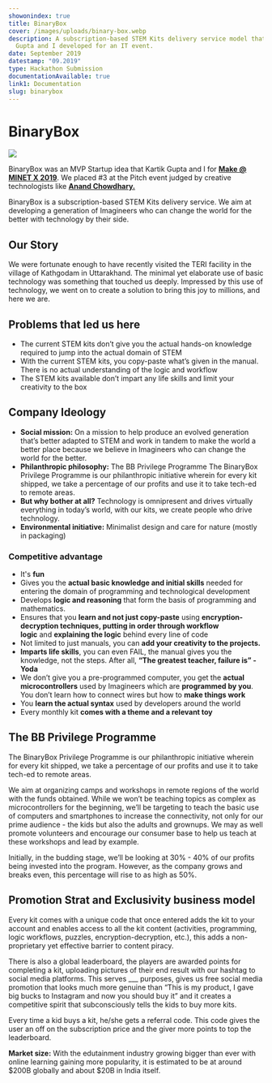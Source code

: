 ```yaml
---
showonindex: true
title: BinaryBox
cover: /images/uploads/binary-box.webp
description: A subscription-based STEM Kits delivery service model that Kartik
  Gupta and I developed for an IT event.
date: September 2019
datestamp: "09.2019"
type: Hackathon Submission
documentationAvailable: true
link1: Documentation
slug: binarybox
---
```

# BinaryBox

![](images/uploads/binary-box.webp)

BinaryBox was an MVP Startup idea that Kartik Gupta and I for **[Make @ MINET X 2019](https://minet.co/)**. We placed #3 at the Pitch event judged by creative technologists like **[Anand Chowdhary.](https://anandchowdhary.com/)**

BinaryBox is a subscription-based STEM Kits delivery service. We aim at developing a generation of Imagineers who can change the world for the better with technology by their side.

## Our Story

We were fortunate enough to have recently visited the TERI facility in the village of Kathgodam in Uttarakhand. The minimal yet elaborate use of basic technology was something that touched us deeply. Impressed by this use of technology, we went on to create a solution to bring this joy to millions, and here we are.

## Problems that led us here

* The current STEM kits don’t give you the actual hands-on knowledge required to jump into the actual domain of STEM
* With the current STEM kits, you copy-paste what’s given in the manual. There is no actual understanding of the logic and workflow
* The STEM kits available don’t impart any life skills and limit your creativity to the box

## Company Ideology

* **Social mission:** On a mission to help produce an evolved generation that’s better adapted to STEM and work in tandem to make the world a better place because we believe in Imagineers who can change the world for the better.
* **Philanthropic philosophy:** The BB Privilege Programme The BinaryBox Privilege Programme is our philanthropic initiative wherein for every kit shipped, we take a percentage of our profits and use it to take tech-ed to remote areas.
* **But why bother at all?** Technology is omnipresent and drives virtually everything in today’s world, with our kits, we create people who drive technology.
* **Environmental initiative:** Minimalist design and care for nature (mostly in packaging)

### Competitive advantage

* It's **fun**
* Gives you the **actual basic knowledge and initial skills** needed for entering the domain of programming and technological development
* Develops **logic and reasoning** that form the basis of programming and mathematics.
* Ensures that you **learn and not just copy-paste** using **encryption-decryption techniques, putting in order through workflow logic** and **explaining the logic** behind every line of code
* Not limited to just manuals, you can **add your creativity to the projects.**
* **Imparts life skills**, you can even FAIL, the manual gives you the knowledge, not the steps. After all, **“The greatest teacher, failure is” - Yoda**
* We don’t give you a pre-programmed computer, you get the **actual microcontrollers** used by Imagineers which are **programmed by you**. You don’t learn how to connect wires but how to **make things work**
* You **learn the actual syntax** used by developers around the world
* Every monthly kit **comes with a theme and a relevant toy**

## The BB Privilege Programme

The BinaryBox Privilege Programme is our philanthropic initiative wherein for every kit shipped, we take a percentage of our profits and use it to take tech-ed to remote areas.

We aim at organizing camps and workshops in remote regions of the world with the funds obtained. While we won’t be teaching topics as complex as microcontrollers for the beginning, we’ll be targeting to teach the basic use of computers and smartphones to increase the connectivity, not only for our prime audience - the kids but also the adults and grownups. We may as well promote volunteers and encourage our consumer base to help us teach at these workshops and lead by example.

Initially, in the budding stage, we’ll be looking at 30% - 40% of our profits being invested into the program. However, as the company grows and breaks even, this percentage will rise to as high as 50%.

## Promotion Strat and Exclusivity business model

Every kit comes with a unique code that once entered adds the kit to your account and enables access to all the kit content (activities, programming, logic workflows, puzzles, encryption-decryption, etc.), this adds a non-proprietary yet effective barrier to content piracy.

There is also a global leaderboard, the players are awarded points for completing a kit, uploading pictures of their end result with our hashtag to social media platforms. This serves ___ purposes, gives us free social media promotion that looks much more genuine than “This is my product, I gave big bucks to Instagram and now you should buy it” and it creates a competitive spirit that subconsciously tells the kids to buy more kits.

Every time a kid buys a kit, he/she gets a referral code. This code gives the user an off on the subscription price and the giver more points to top the leaderboard.

**Market size:** With the edutainment industry growing bigger than ever with online learning gaining more popularity, it is estimated to be at around $200B globally and about $20B in India itself.